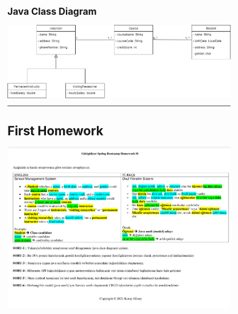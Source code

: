 ## Java Class Diagram

![uml-diagram](./docs/images/uml-diagram.png)

---

# First Homework

![image](./docs/images/hw01.png)



